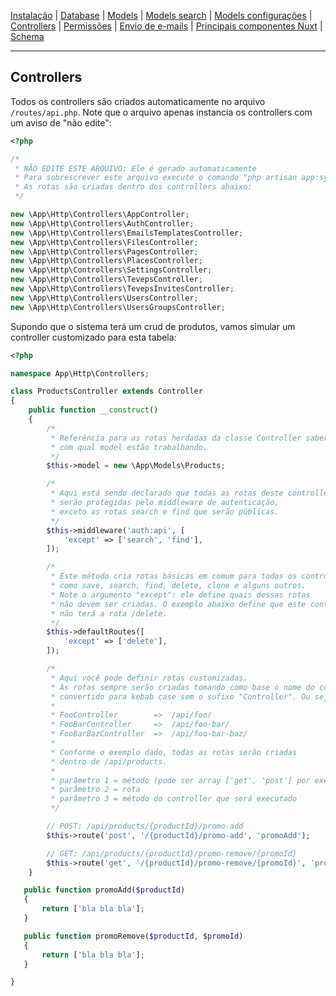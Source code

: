 [Instalação](/docs/instalation.md) |
[Database](/docs/database.md) |
[Models](/docs/app-models.md) |
[Models search](/docs/app-models-search.md) |
[Models configurações](/docs/app-models-settings.md) |
[Controllers](/docs/app-http-controllers.md) |
[Permissões](/docs/config-permissions.md) |
[Envio de e-mails](/docs/app-mail.md) |
[Principais componentes Nuxt](/docs/client-components.md) |
[Schema](/docs/schema.md)

<hr>


## Controllers

Todos os controllers são criados automaticamente no arquivo `/routes/api.php`.
Note que o arquivo apenas instancia os controllers com um aviso de "não edite":

```php
<?php

/*
 * NÃO EDITE ESTE ARQUIVO: Ele é gerado automaticamente
 * Para sobrescrever este arquivo execute o comando "php artisan app:sync"
 * As rotas são criadas dentro dos controllers abaixo:
 */

new \App\Http\Controllers\AppController;
new \App\Http\Controllers\AuthController;
new \App\Http\Controllers\EmailsTemplatesController;
new \App\Http\Controllers\FilesController;
new \App\Http\Controllers\PagesController;
new \App\Http\Controllers\PlacesController;
new \App\Http\Controllers\SettingsController;
new \App\Http\Controllers\TevepsController;
new \App\Http\Controllers\TevepsInvitesController;
new \App\Http\Controllers\UsersController;
new \App\Http\Controllers\UsersGroupsController;

```

Supondo que o sistema terá um crud de produtos, vamos simular um controller customizado para esta tabela:

```php
<?php

namespace App\Http\Controllers;

class ProductsController extends Controller
{
	public function __construct()
	{
		/*
		 * Referência para as rotas herdadas da classe Controller saberem
		 * com qual model estão trabalhando.
		 */
		$this->model = new \App\Models\Products;

		/*
		 * Aqui está sendo declarado que todas as rotas deste controller
		 * serão protegidas pelo middleware de autenticação,
		 * exceto as rotas search e find que serão públicas.
		 */
		$this->middleware('auth:api', [
			'except' => ['search', 'find'],
		]);

		/*
		 * Este método cria rotas básicas em comum para todos os controllers,
		 * como save, search, find, delete, clone e alguns outros.
		 * Note o argumento "except": ele define quais dessas rotas
		 * não devem ser criadas. O exemplo abaixo define que este controller
		 * não terá a rota /delete.
		 */
		$this->defaultRoutes([
		    'except' => ['delete'],
		]);

		/*
		 * Aqui você pode definir rotas customizadas.
		 * As rotas sempre serão criadas tomando como base o nome do controller
		 * convertido para kebab case sem o sufixo "Controller". Ou seja:
		 * 
		 * FooController        =>  /api/foo/ 
		 * FooBarController     =>  /api/foo-bar/ 
		 * FooBarBazController  =>  /api/foo-bar-baz/ 
		 * 
		 * Conforme o exemplo dado, todas as rotas serão criadas
		 * dentro de /api/products.
		 * 
		 * parâmetro 1 = método (pode ser array ['get', 'post'] por exemplo)
		 * parâmetro 2 = rota
		 * parâmetro 3 = método do controller que será executado
		 */

		// POST: /api/products/{productId}/promo-add
		$this->route('post', '/{productId}/promo-add', 'promoAdd');

		// GET: /api/products/{productId}/promo-remove/{promoId}
		$this->route('get', '/{productId}/promo-remove/{promoId}', 'promoRemove');
	}

   public function promoAdd($productId)
   {
       return ['bla bla bla'];
   }

   public function promoRemove($productId, $promoId)
   {
       return ['bla bla bla'];
   }

}
```